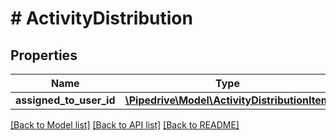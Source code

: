 # # ActivityDistribution

## Properties

Name | Type | Description | Notes
------------ | ------------- | ------------- | -------------
**assigned_to_user_id** | [**\Pipedrive\Model\ActivityDistributionItem**](ActivityDistributionItem.md) |  | [optional]

[[Back to Model list]](../../README.md#models) [[Back to API list]](../../README.md#endpoints) [[Back to README]](../../README.md)
